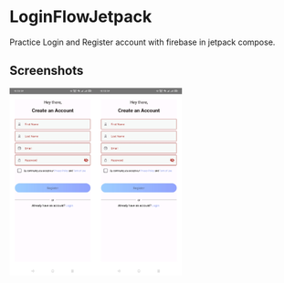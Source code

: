 # LoginFlowJetpack
Practice Login and Register account with firebase in jetpack compose.

## Screenshots

<div style="display: flex;">
  <img src="screenshots/Screenshot-1.jpg" width=30%>
  <img src="screenshots/Screenshot-1.jpg" width=30%>
</div>